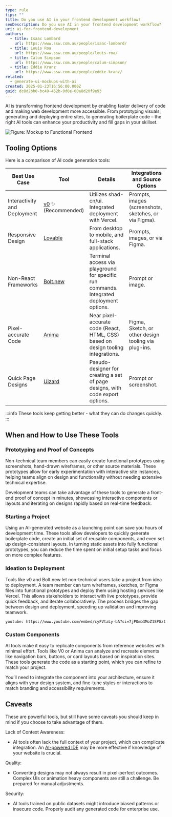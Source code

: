 ```yaml
---
type: rule
tips: ""
title: Do you use AI in your frontend development workflow?
seoDescription: Do you use AI in your frontend development workflow?
uri: ai-for-frontend-development
authors:
  - title: Isaac Lombard
    url: https://www.ssw.com.au/people/isaac-lombard/
  - title: Louis Roa
    url: https://www.ssw.com.au/people/louis-roa/
  - title: Calum Simpson
    url: https://www.ssw.com.au/people/calum-simpson/
  - title: Eddie Kranz
    url: https://www.ssw.com.au/people/eddie-kranz/
related:
  - generate-ui-mockups-with-ai
created: 2025-01-23T16:56:00.000Z
guid: dc8d2bb0-bc49-452b-9d0e-00a8d20f9e93
---
```

AI is transforming frontend development by enabling faster delivery of code and making web development more accessible. From prototyping visuals, generating and deploying entire sites, to generating boilerplate code – the right AI tools can  enhance your productivity and fill gaps in your skillset.



![Figure: Mockup to Functional Frontend](image_fx_-61-.jpg)

## Tooling Options

Here is a comparison of AI code generation tools:

| Best Use Case                | Tool                                  | Details                                                                                  | Integrations and Source Options                        |
| ---------------------------- | ------------------------------------- | ---------------------------------------------------------------------------------------- | ------------------------------------------------------ |
| Interactivity and Deployment | [v0](https://v0.dev/) ✨ (Recommended) | Utilizes shad-cn/ui. Integrated deployment with Vercel.                                  | Prompts, images (screenshots, sketches, or via Figma). |
| Responsive Design            | [Lovable](https://lovable.dev/)       | From desktop to mobile, and full-stack applications.                                     | Prompts, images, or via Figma.                         |
| Non-React Frameworks         | [Bolt.new](https://bolt.new/)         | Terminal access via playground for specific run commands. Integrated deployment options. | Prompt or image.                                       |
| Pixel-accurate Code          | [Anima](https://www.animaapp.com/)    | Near pixel-accurate code (React, HTML, CSS) based on design tooling integrations.        | Figma, Sketch, or other design tooling via plug-ins.   |
| Quick Page Designs           | [Uizard](https://uizard.io/)          | Pseudo-designer for creating a set of page designs, with code export options.            | Prompt or screenshot.                                  |

:::info
These tools keep getting better - what they can do changes quickly.
:::

## When and How to Use These Tools

### Prototyping and Proof of Concepts

Non-technical team members can easily create functional prototypes using screenshots, hand-drawn wireframes, or other source materials. These prototypes allow for early experimentation with interactive site instances, helping teams align on design and functionality without needing extensive technical expertise.

Development teams can take advantage of these tools to generate a front-end proof of concept in minutes, showcasing interactive components or layouts and iterating on designs rapidly based on real-time feedback.

### Starting a Project

Using an AI-generated website as a launching point can save you hours of development time. These tools allow developers to quickly generate boilerplate code, create an initial set of reusable components, and even set up design-consistent layouts. In turning static assets into fully functional prototypes, you can reduce the time spent on initial setup tasks and focus on more complex features.

### Ideation to Deployment

Tools like v0 and Bolt.new let non-technical users take a project from idea to deployment. A team member can turn wireframes, sketches, or Figma files into functional prototypes and deploy them using hosting services like Vercel. This allows stakeholders to interact with live prototypes, provide quick feedback, and iterate collaboratively. The process bridges the gap between design and deployment, speeding up validation and improving teamwork.

`youtube: https://www.youtube.com/embed/cyFVtaLy-bA?si=7jPOmb3MoZ1SPGzt`

### Custom Components

AI tools make it easy to replicate components from reference websites with minimal effort. Tools like V0 or Anima can analyze and recreate elements like navigation bars, buttons, or card layouts based on inspiration sites. These tools generate the code as a starting point, which you can refine to match your project.

 You’ll need to integrate the component into your architecture, ensure it aligns with your design system, and fine-tune styles or interactions to match branding and accessibility requirements.

## Caveats

These are powerful tools, but still have some caveats you should keep in mind if you choose to take advantage of them.

Lack of Context Awareness:

* AI tools often lack the full context of your project, which can complicate integration. An [AI-powered IDE](https://www.ssw.com.au/rules/best-ai-powered-ide/) may be more effective if knowledge of your website is crucial.

Quality:

* Converting designs may not always result in pixel-perfect outcomes. Complex UIs or animation heavy components are still a challenge. Be prepared for manual adjustments.

Security:

* AI tools trained on public datasets might introduce biased patterns or insecure code. Properly audit any generated code for enterprise use.
